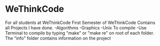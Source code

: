 # WeThinkCode
For all students at WeThinkCode
First Semester of WeThinkCode
Contains all Projects I have done.
-Algorithms
-Graphics
-Unix
To compile
-Use Terminal to compile by typing "make" or "make re" on root of each folder.
The "info" folder contains information on the project
